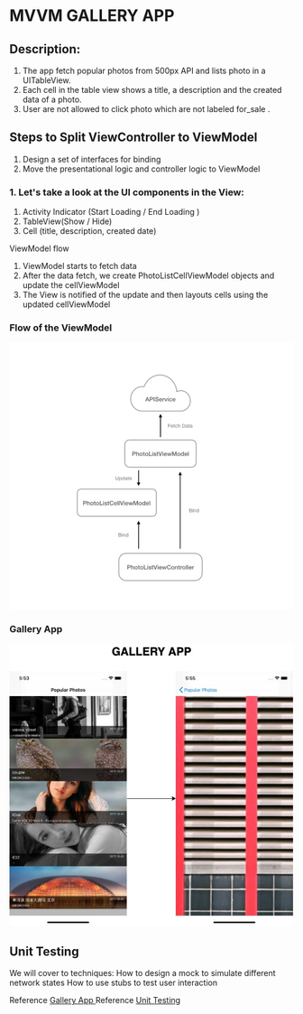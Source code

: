# MVVM GALLERY APP

## Description: 

1. The app fetch popular photos from 500px API and lists photo in a UITableView.  
2. Each cell in the table view shows a title, a description and the created data of a photo.  
3. User are not allowed to click photo which are not labeled for_sale .  

## Steps to Split ViewController to ViewModel
1. Design  a set of interfaces for binding
2. Move the presentational logic and controller logic to ViewModel

### 1. Let's take a look at the UI components in the View: 

1. Activity Indicator (Start Loading / End Loading )
2. TableView(Show / Hide)
3. Cell (title, description, created date)

ViewModel flow

1. ViewModel starts to fetch data
2. After the data fetch, we create PhotoListCellViewModel objects and update the cellViewModel
3. The View is notified of the update and then  layouts cells using the updated cellViewModel


### Flow of the ViewModel
![Flow Diagram](https://github.com/viktorHbenitez/MVVM-GALLERY-APP/blob/master/Sketch/flow.png)  

### Gallery App
![Version App](https://github.com/viktorHbenitez/MVVM-GALLERY-APP/blob/master/Sketch/GalleryApp.jpg)  

## Unit Testing

We will cover to techniques:
How to design a mock to simulate different network states
How to use stubs to test user interaction


Reference  [Gallery App ](https://medium.com/flawless-app-stories/how-to-use-a-model-view-viewmodel-architecture-for-ios-46963c67be1b/)
Reference  [Unit Testing](https://medium.com/flawless-app-stories/applying-unit-tests-to-mvvm-with-swift-ba5a79df8a18)
